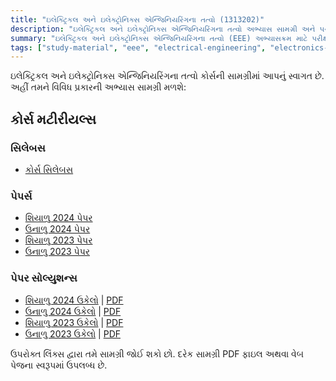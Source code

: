 ```yaml
---
title: "ઇલેક્ટ્રિકલ અને ઇલેક્ટ્રોનિક્સ એન્જિનિયરિંગના તત્વો (1313202)"
description: "ઇલેક્ટ્રિકલ અને ઇલેક્ટ્રોનિક્સ એન્જિનિયરિંગના તત્વો અભ્યાસ સામગ્રી અને પરીક્ષા ઉકેલોનો સંગ્રહ"
summary: "ઇલેક્ટ્રિકલ અને ઇલેક્ટ્રોનિક્સ એન્જિનિયરિંગના તત્વો (EEE) અભ્યાસક્રમ માટે પરીક્ષા ઉકેલો અને અભ્યાસ સામગ્રીનો વ્યાપક સંગ્રહ"
tags: ["study-material", "eee", "electrical-engineering", "electronics-engineering", "exam-solutions", "1313202"]
---
```


ઇલેક્ટ્રિકલ અને ઇલેક્ટ્રોનિક્સ એન્જિનિયરિંગના તત્વો કોર્સની સામગ્રીમાં આપનું સ્વાગત છે. અહીં તમને વિવિધ પ્રકારની અભ્યાસ સામગ્રી મળશે:

## કોર્સ મટીરીયલ્સ

### સિલેબસ

- [કોર્સ સિલેબસ](/resources/study-materials/32-ict/sem-1/1313202-eee/1313202.pdf)

### પેપર્સ

- [શિયાળુ 2024 પેપર](/resources/study-materials/32-ict/sem-1/1313202-eee/1313202-Winter-2024.pdf)
- [ઉનાળુ 2024 પેપર](/resources/study-materials/32-ict/sem-1/1313202-eee/1313202-Summer-2024.pdf)
- [શિયાળુ 2023 પેપર](/resources/study-materials/32-ict/sem-1/1313202-eee/1313202-Winter-2023.pdf)
- [ઉનાળુ 2023 પેપર](/resources/study-materials/32-ict/sem-1/1313202-eee/1313202-Summer-2023.pdf)

### પેપર સોલ્યુશન્સ

- [શિયાળુ 2024 ઉકેલો](1313202-winter-2024-solution) | [PDF](1313202-winter-2024-solution.gu.pdf)
- [ઉનાળુ 2024 ઉકેલો](1313202-summer-2024-solution) | [PDF](1313202-summer-2024-solution.gu.pdf)
- [શિયાળુ 2023 ઉકેલો](1313202-winter-2023-solution) | [PDF](1313202-winter-2023-solution.gu.pdf)
- [ઉનાળુ 2023 ઉકેલો](1313202-summer-2023-solution) | [PDF](1313202-summer-2023-solution.gu.pdf)

ઉપરોક્ત લિંક્સ દ્વારા તમે સામગ્રી જોઈ શકો છો. દરેક સામગ્રી PDF ફાઇલ અથવા વેબ પેજના સ્વરૂપમાં ઉપલબ્ધ છે.
